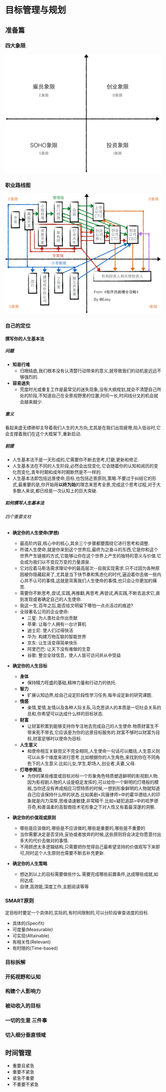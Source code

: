 # 目标管理与规划

## 准备篇

### 四大象限
![4大象限](../assets/目标规划与管理/4大象限.png)
### 职业路线图
![程序员职业路线图](../assets/目标规划与管理/程序员职业路线图.png)
### 自己的定位
#### 撰写你的**人生基本法**
##### 问题
- **知易行难**
	- 归根结底,我们根本没有认清楚行动带来的意义,就导致我们的动机是远远不够强烈的.
- **容易迷失**
	- 荒度时光或重复工作是最常见的迷失现象,没有大纲规划,就会不清楚自己所处的阶段,不知道自己在全景视野里的位置,时间一长,时间线分叉的机会就会越来越少.

##### 意义
看起来虚无缥缈却主导着我们人生的大方向,尤其是在我们出现疲倦,陷入低谷时,它会支撑着我们在这个大框架下,重新启动.

##### 前提
- 人生基本法不是一天形成的,它需要你不断去思考,打磨,更新和修正.
- 人生基本法在不同的人生阶段,必然会出现变化.它会随着你的认知和阅历的变化而变化,青年时期和成年时期断然是不一样的.
- 人生基本法即包括远景使命,目标,也包括近景原则,策略.不要过于纠结它的形式,最重要的是,你开始用**以终为始**的理念来思考全景,完成这个思考过程,对于大多数人来说,都已经是一次认知上的巨大突破.

##### 如何撰写人生基本法

###### 四个重要支柱

- **确定你的人生使命(梦想)**
	- 最高阶内容,核心中的核心,其余三个步骤都要围绕它进行思考和调整.
	- 所谓人生使命,就是你来到这个世界后,最终为之奋斗的东西,它是你和这个世界产生链接的方式,它能够让你在这个世界上产生的独特的意义与价值.它会成为我们以不变应万变的力量源泉.
	- 它对应着马斯洛需求理论中的最高层次--自我实现需求.只不过因为各种原因被你隐藏起来了,尤其是当下快节奏和焦虑化的时代,逼迫着你去做一些内心并不认可的事情,这就是背离我们人生使命的事情,也只会让你更加的痛苦.
	- 需要你不断思考,尝试,实践,再推翻,再思考,再尝试,再实践,不断去追求它,直到发现或者确定自己的人生使命.
	- 我这一生,百年之后,能否给文明留下哪怕一点点活过的痕迹?
	- 全球著名公司的企业使命:
		- 三星: 为人类社会作出贡献
		- 苹果: 让每个人拥有一台计算机
		- 迪士尼: 使人们过得快活
		- 华为:  构建万物互联的智能世界
		- 京东: 让生活变得简单快乐
		- 阿里巴巴: 让天下没有难做的生意
		- 谷歌: 整合全球信息，使人人皆可访问并从中受益

- **确定你的人生目标**
	- **身体** 
		- 保持精力旺盛的基础,精神力量和行动力的依托.
	- **智力** 
		- 扩展认知边界,给自己设定阶段性学习任务,每年设定新的研究课题.
	- **情感** 
		- 亲情,爱情,友情以及各种人际关系,马克思讲人的本质是一切社会关系的总和,你希望可以达成什么样的目标状态.
	- **财富** 
		- 让财富积累到能够支持你专注地去完成自己的人生使命.物质财富生不带来死不带去,它应该是为你的远景目标服务的.财富不够时以财富为目标,财富足够时以使命为目标.
	- **人生意义**
		- 和使命相互关联但又不完全相同,人生使命一句话可以概括,人生意义则可以从多个维度来进行思考.比如根据你的人生角色,来找到你在不同角色下的人生意义.比如儿女,学生,职场人,创业者,夫妻,父母.
	- **灯塔参照法**
		- 为你的某些维度或目标对标一个形象角色特质塑造鲜明的影视剧人物.因为影视剧人物的人设是稳定发挥的,可以给你一个鲜明的灯塔般的模板,当你还没有养成相应习惯特质的时候,一想到形象鲜明的人物就知道自己应该保持什么样的状态.比如美剧<风骚律师>中的霍华德给人的印象就是内力深厚,思维语速敏捷,非常精干.比如<疑犯追踪>中的哈罗德芬奇,和善温柔的高智商技术宅形象之下对人性又有着最深邃的洞察.

- **确定你的价值观或原则**
	- 哪些是应该做的,哪些是不应该做的,哪些是重要的,哪些是不重要的
	- 当你需要决定是否坚持,妥协或者放弃的时候,这些原则将会决定你愿意付出多大的代价去做对的事情.
	- 不用顾虑太多逻辑结构,只需要把你觉得自己最希望坚持的价值观写下来即可,同时这个人生原则也需要不断去补充更新.

- **确定你的人生策略**
	- 想达到以上的目标需要做些什么.需要完成哪些前置条件,达成哪些成就,如何达成.
	- 自律,高效能,深度工作,主题阅读等等


### SMART原则
定目标时要定一个具体的,实际的,有时间限制的,可以分阶段审查进度的目标.
- 具体的(Specifit)
- 可度量(Measurable)
- 可实现(Attainable)
- 有相关性(Relevant)
- 有时限的(Time-based)


### 目标拆解

### 开拓视野和认知



### 构建个人影响力


### 被动收入的目标


### 一切的生意 三件事

	
### 切入细分垂直领域

## 时间管理
- 重要且紧急
- 重要不紧急
- 紧急不重要
- 不重要不紧急